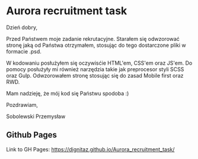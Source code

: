 # Aurora recruitment task

Dzień dobry,

Przed Państwem moje zadanie rekrutacyjne. Starałem się odwzorować stronę jaką od Państwa otrzymałem, stosując do tego dostarczone pliki w formacie .psd.

W kodowaniu posłużyłem się oczywisćie HTML'em, CSS'em oraz JS'em.
Do pomocy posłużyły mi również narzędzia takie jak preprocesor styli SCSS oraz Gulp. Odwzorowałem stronę stosując się do zasad Mobile first oraz RWD.

Mam nadzieję, że mój kod się Państwu spodoba :)

Pozdrawiam,

Sobolewski Przemysław

## Github Pages

Link to GH Pages:
https://dignitaz.github.io/Aurora_recruitment_task/
